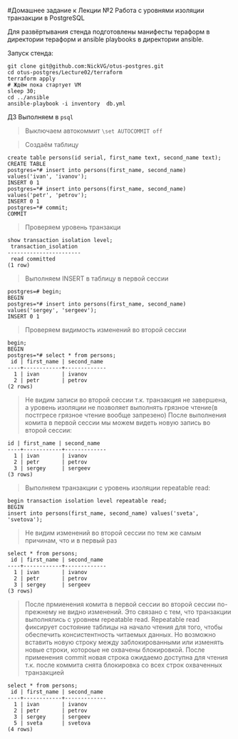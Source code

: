 #Домашнее задание к Лекции №2 Работа с уровнями изоляции транзакции в PostgreSQL

Для развёртывания стенда подготовлены манифесты тераформ в директории тераформ и ansible playbooks в директории ansible.

Запуск стенда:
```
git clone git@github.com:NickVG/otus-postgres.git
cd otus-postgres/Lecture02/terraform
terraform apply
# Ждём пока стартует VM
sleep 30;
cd ../ansible 
ansible-playbook -i inventory  db.yml
```

ДЗ Выполняем в `psql`

> Выключаем автокоммит
`\set AUTOCOMMIT off`

> Создаём таблицу
```
create table persons(id serial, first_name text, second_name text);
CREATE TABLE
postgres=*# insert into persons(first_name, second_name) values('ivan', 'ivanov');
INSERT 0 1
postgres=*# insert into persons(first_name, second_name) values('petr', 'petrov');
INSERT 0 1
postgres=*# commit;
COMMIT
```
> Проверяем уровень транзакци
```
show transaction isolation level;
 transaction_isolation 
-----------------------
 read committed
(1 row)
```
> Выполняем INSERT в таблицу в первой сессии 
```
postgres=# begin;
BEGIN
postgres=*# insert into persons(first_name, second_name) values('sergey', 'sergeev');
INSERT 0 1
```
> Проверяем видимость изменений во второй сессии
```
begin;
BEGIN
postgres=*# select * from persons;
 id | first_name | second_name 
----+------------+-------------
  1 | ivan       | ivanov
  2 | petr       | petrov
(2 rows)
```
> Не видим записи во второй сессии т.к. транзакция не завершена, а уровень изоляции не позволяет выполнять грязное чтение(в постгресе грязное чтение вообще запрезено)
> После выполнения комита в первой сессии мы можем видеть новую запись во второй сессии:
```
id | first_name | second_name 
----+------------+-------------
  1 | ivan       | ivanov
  2 | petr       | petrov
  3 | sergey     | sergeev
(3 rows)
```

> Выполняем транзакции с уровень изоляции repeatable read:
```
begin transaction isolation level repeatable read;
BEGIN
insert into persons(first_name, second_name) values('sveta', 'svetova');
```
> Не видим изменений во второй сессии по тем же самым причинам, что и в первый раз
```
select * from persons;
 id | first_name | second_name 
----+------------+-------------
  1 | ivan       | ivanov
  2 | petr       | petrov
  3 | sergey     | sergeev
(3 rows)
```

> После прмиенения комита в первой сессии во второй сессии по-прежнему не видно изменений. Это связано с тем, что транзакции выполнялись с уровнем repeatable read. Repeatable read фиксирует состояние таблицы на начало чтения для того, чтобы обеспечить консистентность читаемых данных. Но возможно вставить новую строку между заблокированными или изменять новые строки, котороые не охвачены блокировкой.
> После применения commit новая строка ожидаемо доступна для чтения т.к. после коммита снята блокировка со всех строк охваченных транзакцией
```
select * from persons;
 id | first_name | second_name 
----+------------+-------------
  1 | ivan       | ivanov
  2 | petr       | petrov
  3 | sergey     | sergeev
  5 | sveta      | svetova
(4 rows)
```
